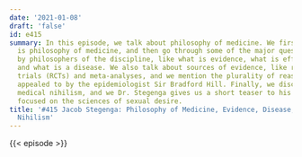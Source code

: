 ```yaml
---
date: '2021-01-08'
draft: 'false'
id: e415
summary: In this episode, we talk about philosophy of medicine. We first discuss what
  is philosophy of medicine, and then go through some of the major questions asked
  by philosophers of the discipline, like what is evidence, what is effectiveness,
  and what is a disease. We also talk about sources of evidence, like randomized control
  trials (RCTs) and meta-analyses, and we mention the plurality of reasoning strategies
  appealed to by the epidemiologist Sir Bradford Hill. Finally, we discuss what is
  medical nihilism, and we Dr. Stegenga gives us a short teaser to his next book,
  focused on the sciences of sexual desire.
title: '#415 Jacob Stegenga: Philosophy of Medicine, Evidence, Disease, and Medical
  Nihilism'
---
```

{{< episode >}}
